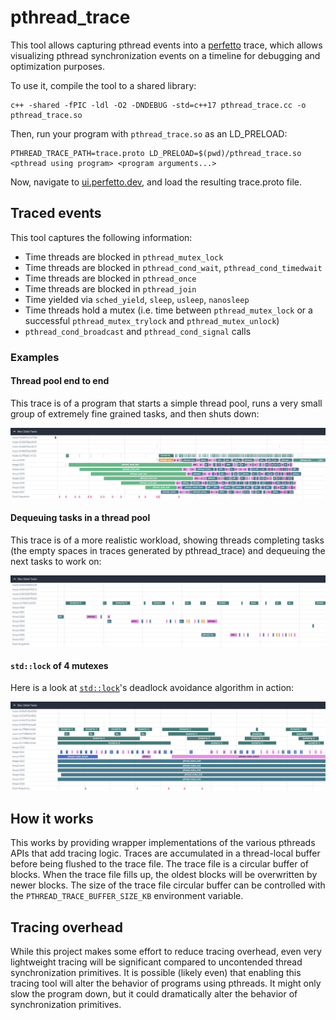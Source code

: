# pthread_trace
This tool allows capturing pthread events into a [perfetto](https://perfetto.dev/) trace, which allows visualizing pthread synchronization events on a timeline for debugging and optimization purposes.

To use it, compile the tool to a shared library:
```
c++ -shared -fPIC -ldl -O2 -DNDEBUG -std=c++17 pthread_trace.cc -o pthread_trace.so
```

Then, run your program with `pthread_trace.so` as an LD_PRELOAD:
```
PTHREAD_TRACE_PATH=trace.proto LD_PRELOAD=$(pwd)/pthread_trace.so <pthread using program> <program arguments...>
```

Now, navigate to [ui.perfetto.dev](https://ui.perfetto.dev), and load the resulting trace.proto file.

## Traced events
This tool captures the following information:
- Time threads are blocked in `pthread_mutex_lock`
- Time threads are blocked in `pthread_cond_wait`, `pthread_cond_timedwait`
- Time threads are blocked in `pthread_once`
- Time threads are blocked in `pthread_join`
- Time yielded via `sched_yield`, `sleep`, `usleep`, `nanosleep`
- Time threads hold a mutex (i.e. time between `pthread_mutex_lock` or a successful `pthread_mutex_trylock` and `pthread_mutex_unlock`)
- `pthread_cond_broadcast` and `pthread_cond_signal` calls

### Examples

#### Thread pool end to end
This trace is of a program that starts a simple thread pool, runs a very small group of extremely fine grained tasks, and then shuts down:

![Example trace](docs/example.png)

#### Dequeuing tasks in a thread pool
This trace is of a more realistic workload, showing threads completing tasks (the empty spaces in traces generated by pthread_trace) and dequeuing the next tasks to work on:

![Less contended example](docs/example_less_contended.png)

#### `std::lock` of 4 mutexes
Here is a look at [`std::lock`](https://en.cppreference.com/w/cpp/thread/lock)'s deadlock avoidance algorithm in action:

![std::lock of 4 mutexes](docs/example_std_lock_4_mtx.png)

## How it works
This works by providing wrapper implementations of the various pthreads APIs that add tracing logic.
Traces are accumulated in a thread-local buffer before being flushed to the trace file.
The trace file is a circular buffer of blocks.
When the trace file fills up, the oldest blocks will be overwritten by newer blocks.
The size of the trace file circular buffer can be controlled with the `PTHREAD_TRACE_BUFFER_SIZE_KB` environment variable.

## Tracing overhead
While this project makes some effort to reduce tracing overhead, even very lightweight tracing will be significant compared to uncontended thread synchronization primitives.
It is possible (likely even) that enabling this tracing tool will alter the behavior of programs using pthreads.
It might only slow the program down, but it could dramatically alter the behavior of synchronization primitives.
